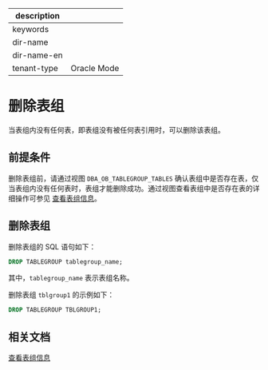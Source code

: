 |description||
|---|---|
|keywords||
|dir-name||
|dir-name-en||
|tenant-type|Oracle Mode|

# 删除表组

当表组内没有任何表，即表组没有被任何表引用时，可以删除该表组。

## 前提条件

删除表组前，请通过视图 `DBA_OB_TABLEGROUP_TABLES` 确认表组中是否存在表，仅当表组内没有任何表时，表组才能删除成功。通过视图查看表组中是否存在表的详细操作可参见 [查看表组信息](../300.manage-table-groups-of-oracle-mode/300.view-the-information-of-a-table-group-of-oracle-mode.md)。

## 删除表组

删除表组的 SQL 语句如下：

```sql
DROP TABLEGROUP tablegroup_name;
```

其中，`tablegroup_name` 表示表组名称。

删除表组 `tblgroup1` 的示例如下：

```sql
DROP TABLEGROUP TBLGROUP1;
```

## 相关文档

[查看表组信息](../300.manage-table-groups-of-oracle-mode/300.view-the-information-of-a-table-group-of-oracle-mode.md)
